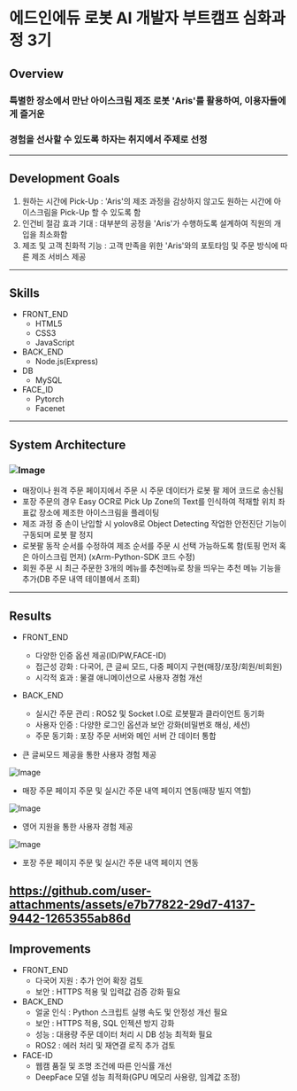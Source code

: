 # 에드인에듀 로봇 AI 개발자 부트캠프 심화과정 3기
## Overview
### 특별한 장소에서 만난 아이스크림 제조 로봇 'Aris'를 활용하여, 이용자들에게 즐거운 
### 경험을 선사할 수 있도록 하자는 취지에서 주제로 선정
---
## Development Goals
1. 원하는 시간에 Pick-Up : 'Aris'의 제조 과정을 감상하지 않고도 원하는 시간에 아이스크림을 Pick-Up 할 수 있도록 함
2. 인건비 절감 효과 기대 : 대부분의 공정을 'Aris'가 수행하도록 설계하여 직원의 개입을 최소화함
3. 제조 및 고객 친화적 기능 : 고객 만족을 위한 'Aris'와의 포토타임 및 주문 방식에 따른 제조 서비스 제공
---
## Skills
+ FRONT_END
  + HTML5
  + CSS3
  + JavaScript
+ BACK_END
  + Node.js(Express)
+ DB
  + MySQL
+ FACE_ID
  + Pytorch
  + Facenet
---
## System Architecture
### ![Image](https://github.com/user-attachments/assets/a802b279-f6e9-47c4-b387-2384f48a1b0e)
+ 매장이나 원격 주문 페이지에서 주문 시 주문 데이터가 로봇 팔 제어 코드로 송신됨
+ 포장 주문의 경우 Easy OCR로 Pick Up Zone의 Text를 인식하여 적재할 위치 좌표값 장소에 제조한 아이스크림을 플레이팅
+ 제조 과정 중 손이 난입할 시 yolov8로 Object Detecting 작업한 안전진단 기능이 구동되며 로봇 팔 정지
+ 로봇팔 동작 순서를 수정하여 제조 순서를 주문 시 선택 가능하도록 함(토핑 먼저 혹은 아이스크림 먼저) (xArm-Python-SDK 코드 수정)
+ 회원 주문 시 최근 주문한 3개의 메뉴를 추천메뉴로 창을 띄우는 추천 메뉴 기능을 추가(DB 주문 내역 테이블에서 조회)
---
## Results
+ FRONT_END
  + 다양한 인증 옵션 제공(ID/PW,FACE-ID)
  + 접근성 강화 : 다국어, 큰 글씨 모드, 다중 페이지 구현(매장/포장/회원/비회원)
  + 시각적 효과 : 물결 애니메이션으로 사용자 경험 개선
+ BACK_END
  + 실시간 주문 관리 : ROS2 및 Socket I.O로 로봇팔과 클라이언트 동기화
  + 사용자 인증 : 다양한 로그인 옵션과 보안 강화(비밀번호 해싱, 세션)
  + 주문 동기화 : 포장 주문 서버와 메인 서버 간 데이터 통합
 

    
+ 큰 글씨모드 제공을 통한 사용자 경험 제공


![Image](https://github.com/user-attachments/assets/ba3b9ccc-ad7e-40a2-819c-87a3030cdf9b)
+ 매장 주문 페이지 주문 및 실시간 주문 내역 페이지 연동(매장 빌지 역할)


![Image](https://github.com/user-attachments/assets/36bb9609-c7be-4d89-b90c-352103ce6fec)


+ 영어 지원을 통한 사용자 경험 제공


![Image](https://github.com/user-attachments/assets/21be9ee2-b53f-4bad-aef0-fc5f4f45b9ce)
+ 포장 주문 페이지 주문 및 실시간 주문 내역 페이지 연동


https://github.com/user-attachments/assets/e7b77822-29d7-4137-9442-1265355ab86d
---
## Improvements
+ FRONT_END
  + 다국어 지원 : 추가 언어 확장 검토
  + 보안 : HTTPS 적용 및 입력값 검증 강화 필요
+ BACK_END
  + 얼굴 인식 : Python 스크립트 실행 속도 및 안정성 개선 필요
  + 보안 : HTTPS 적용, SQL 인젝션 방지 강화
  + 성능 : 대용량 주문 데이터 처리 시 DB 성능 최적화 필요
  + ROS2 : 에러 처리 및 재연결 로직 추가 검토
+ FACE-ID
  + 웹캠 품질 및 조명 조건에 따른 인식률 개선
  + DeepFace 모델 성능 최적화(GPU 메모리 사용량, 임계값 조정)












